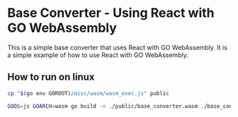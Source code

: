 # Base Converter - Using React with GO WebAssembly
This is a simple base converter that uses React with GO WebAssembly. It is a simple example of how to use React with GO WebAssembly.

## How to run on linux

```bash
cp "$(go env GOROOT)/misc/wasm/wasm_exec.js" public

GOOS=js GOARCH=wasm go build -o ./public/base_converter.wasm ./base_converter/main.go
```
